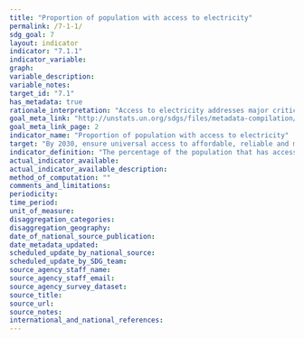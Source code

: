 ```yaml
---
title: "Proportion of population with access to electricity"
permalink: /7-1-1/
sdg_goal: 7
layout: indicator
indicator: "7.1.1"
indicator_variable: 
graph: 
variable_description: 
variable_notes: 
target_id: "7.1"
has_metadata: true
rationale_interpretation: "Access to electricity addresses major critical issues in all the dimensions of sustainable development. The target has a wide range of social and economic impacts, including facilitating development of household-based income generating activities and lightening the burden of household tasks."
goal_meta_link: "http://unstats.un.org/sdgs/files/metadata-compilation/Metadata-Goal-7.pdf"
goal_meta_link_page: 2
indicator_name: "Proportion of population with access to electricity"
target: "By 2030, ensure universal access to affordable, reliable and modern energy services."
indicator_definition: "The percentage of the population that has access to electricity, based on national household surveys. Given the low frequency and the regional distribution of some surveys, a number of countries have gaps in available data. To develop the historical evolution and starting point of electrification rates, a simple modeling approach was adopted to fill in the missing data points - around 1990, 2000, 2010 and 2012. This modeling approach allowed the estimation of electrification rates for 212 countries over these time periods. The SE4ALL Global Tracking Framework Report (2013) referenced below provides more details on the suggested methodology for tracking access to energy (Chapter 2, Section 1, page 82-87)."
actual_indicator_available: 
actual_indicator_available_description: 
method_of_computation: ""
comments_and_limitations: 
periodicity: 
time_period: 
unit_of_measure: 
disaggregation_categories: 
disaggregation_geography: 
date_of_national_source_publication: 
date_metadata_updated: 
scheduled_update_by_national_source: 
scheduled_update_by_SDG_team: 
source_agency_staff_name: 
source_agency_staff_email: 
source_agency_survey_dataset: 
source_title: 
source_url: 
source_notes: 
international_and_national_references: 
---
```



